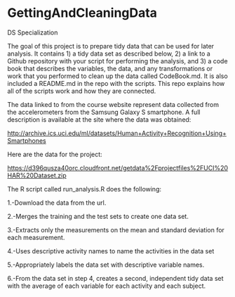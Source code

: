 # GettingAndCleaningData
DS Specialization

The goal of this project is to prepare tidy data that can be used for later analysis. It contains 1) a tidy data set as described below, 2) a link to a Github repository with your script for performing the analysis, and 3) a code book that describes the variables, the data, and any transformations or work that you performed to clean up the data called CodeBook.md. It is also included a README.md in the repo with the scripts. This repo explains how all of the scripts work and how they are connected.

The data linked to from the course website represent data collected from the accelerometers from the Samsung Galaxy S smartphone. A full description is available at the site where the data was obtained:

http://archive.ics.uci.edu/ml/datasets/Human+Activity+Recognition+Using+Smartphones 

Here are the data for the project:

 https://d396qusza40orc.cloudfront.net/getdata%2Fprojectfiles%2FUCI%20HAR%20Dataset.zip  

The R script called run_analysis.R does the following:

1.-Download the data from the url.

2.-Merges the training and the test sets to create one data set.

3.-Extracts only the measurements on the mean and standard deviation for each measurement. 

4.-Uses descriptive activity names to name the activities in the data set

5.-Appropriately labels the data set with descriptive variable names. 

6.-From the data set in step 4, creates a second, independent tidy data set with the average of each variable for each activity and each subject.